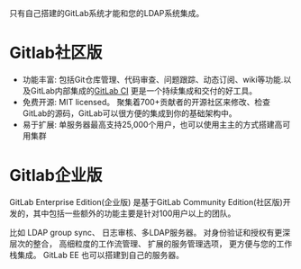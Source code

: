 只有自己搭建的GitLab系统才能和您的LDAP系统集成。
# Gitlab社区版

*   功能丰富: 包括Git仓库管理、代码审查、问题跟踪、动态订阅、wiki等功能.以及GitLab内部集成的[GitLab CI](https://about.gitlab.com/gitlab-ci/) 更是一个持续集成和交付的好工具。
*   免费开源: MIT licensed。 聚集着700+贡献者的开源社区来修改、检查GitLab的源码，GitLab可以很方便的集成到你的基础架构中。
*   易于扩展: 单服务器最高支持25,000个用户，也可以使用主主的方式搭建高可用集群

# Gitlab企业版

GitLab Enterprise Edition(企业版) 是基于GitLab Community Edition(社区版)开发的，其中包括一些额外的功能主要是针对100用户以上的团队。

比如 LDAP group sync、 日志审核、多LDAP服务器。 对身份验证和授权有更深层次的整合， 高细粒度的工作流管理、 扩展的服务管理选项， 更方便与您的工作栈集成。 GitLab EE 也可以搭建到自己的服务器。
